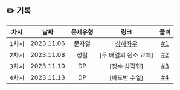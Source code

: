 ## ✏️ 기록   

| 차시  |     날짜     | 문제유형 |                           링크                            |                            풀이                            |
|:---:|:----------:|:----:|:-------------------------------------------------------:|:--------------------------------------------------------:|
| 1차시 | 2023.11.06 | 문자열  | [상하좌우](https://youtu.be/2zjoKjt97vQ?si=bOWDLRXqdqFK6pY-) | [#1](https://github.com/AlgoLeadMe/AlgoLeadMe-2/pull/11) | 
| 2차시 | 2023.11.08 |  정렬  |                      [두 배열의 원소 교체]                      | [#2](https://github.com/AlgoLeadMe/AlgoLeadMe-2/pull/19) |
| 3차시 | 2023.11.10 |  DP  |                      [정수 삼각형]                      | [#3](https://github.com/AlgoLeadMe/AlgoLeadMe-2/pull/19) |
| 4차시 | 2023.11.13 |  DP  |                      [파도반 수열]                      | [#4](https://github.com/AlgoLeadMe/AlgoLeadMe-2/pull/19) |
